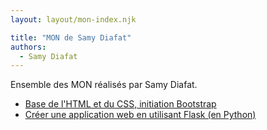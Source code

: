 ```yaml
---
layout: layout/mon-index.njk

title: "MON de Samy Diafat"
authors:
  - Samy Diafat
---
```


Ensemble des MON réalisés par Samy Diafat.

* [Base de l'HTML et du CSS, initiation Bootstrap](./temps-1-1/)
* [Créer une application web en utilisant Flask (en Python)](./temps-1-2/)
